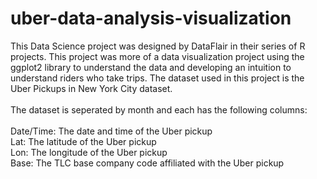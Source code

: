 # uber-data-analysis-visualization

This Data Science project was designed by DataFlair in their series of R projects. This project was more of a data visualization project using the ggplot2 library to understand the data and developing an intuition to understand riders who take trips. The dataset used in this project is the Uber Pickups in New York City dataset.
<br>
<br>
The dataset is seperated by month and each has the following columns: <br> <br>
Date/Time: The date and time of the Uber pickup <br>
Lat: The latitude of the Uber pickup <br>
Lon: The longitude of the Uber pickup <br>
Base: The TLC base company code affiliated with the Uber pickup 
